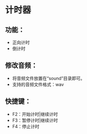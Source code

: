 # 计时器

## 功能：
+ 正向计时
+ 倒计时

## 修改音频：
+ 将音频文件放置在“sound”目录即可。
+ 支持的音频文件格式：wav

## 快捷键：
+ F2：开始计时|继续计时
+ F3：暂停计时|继续计时
+ F4：停止计时
